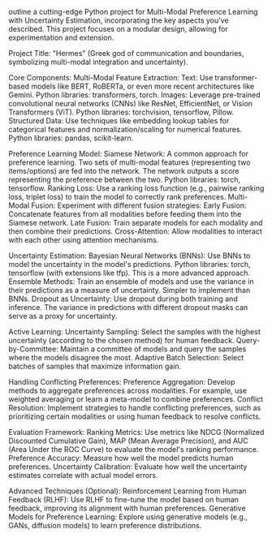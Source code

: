 outline a cutting-edge Python project for Multi-Modal Preference Learning with Uncertainty Estimation, incorporating the key aspects you've described.  This project focuses on a modular design, allowing for experimentation and extension.

Project Title:  "Hermes" (Greek god of communication and boundaries, symbolizing multi-modal integration and uncertainty).

Core Components:
Multi-Modal Feature Extraction:
Text: Use transformer-based models like BERT, RoBERTa, or even more recent architectures like Gemini. Python libraries: transformers, torch.
Images: Leverage pre-trained convolutional neural networks (CNNs) like ResNet, EfficientNet, or Vision Transformers (ViT). Python libraries: torchvision, tensorflow, Pillow.
Structured Data: Use techniques like embedding lookup tables for categorical features and normalization/scaling for numerical features. Python libraries: pandas, scikit-learn.

Preference Learning Model:
Siamese Network: A common approach for preference learning. Two sets of multi-modal features (representing two items/options) are fed into the network. The network outputs a score representing the preference between the two. Python libraries: torch, tensorflow.
Ranking Loss: Use a ranking loss function (e.g., pairwise ranking loss, triplet loss) to train the model to correctly rank preferences.
Multi-Modal Fusion: Experiment with different fusion strategies:
Early Fusion: Concatenate features from all modalities before feeding them into the Siamese network.
Late Fusion: Train separate models for each modality and then combine their predictions.
Cross-Attention: Allow modalities to interact with each other using attention mechanisms.

Uncertainty Estimation:
Bayesian Neural Networks (BNNs): Use BNNs to model the uncertainty in the model's predictions. Python libraries: torch, tensorflow (with extensions like tfp). This is a more advanced approach.
Ensemble Methods: Train an ensemble of models and use the variance in their predictions as a measure of uncertainty. Simpler to implement than BNNs.
Dropout as Uncertainty: Use dropout during both training and inference. The variance in predictions with different dropout masks can serve as a proxy for uncertainty.

Active Learning:
Uncertainty Sampling: Select the samples with the highest uncertainty (according to the chosen method) for human feedback.
Query-by-Committee: Maintain a committee of models and query the samples where the models disagree the most.
Adaptive Batch Selection: Select batches of samples that maximize information gain.

Handling Conflicting Preferences:
Preference Aggregation: Develop methods to aggregate preferences across modalities. For example, use weighted averaging or learn a meta-model to combine preferences.
Conflict Resolution: Implement strategies to handle conflicting preferences, such as prioritizing certain modalities or using human feedback to resolve conflicts.

Evaluation Framework:
Ranking Metrics: Use metrics like NDCG (Normalized Discounted Cumulative Gain), MAP (Mean Average Precision), and AUC (Area Under the ROC Curve) to evaluate the model's ranking performance.
Preference Accuracy: Measure how well the model predicts human preferences.
Uncertainty Calibration: Evaluate how well the uncertainty estimates correlate with actual model errors.

Advanced Techniques (Optional):
Reinforcement Learning from Human Feedback (RLHF): Use RLHF to fine-tune the model based on human feedback, improving its alignment with human preferences.
Generative Models for Preference Learning: Explore using generative models (e.g., GANs, diffusion models) to learn preference distributions.